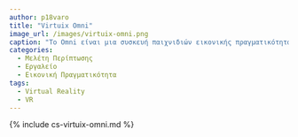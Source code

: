 ```yaml
---
author: p18varo
title: "Virtuix Omni"
image_url: /images/virtuix-omni.png
caption: "Το Omni είναι μια συσκευή παιχνιδιών εικονικής πραγματικότητας που επιτρέπει στους χρήστες να περπατούν και να κινούνται μέσα στο περιβάλλον του παιχνιδιού. Λειτουργεί σε συνδυασμό με το HTC Vive και χρησιμοποιεί αισθητήρες για να παρακολουθεί τις κινήσεις ενός ατόμου και να τις μεταφράζει σε ενέργειες του παιχνιδιού. Ο σχεδιασμός έχει βελτιωθεί με την πάροδο του χρόνου, συμπεριλαμβανομένης της προσθήκης ενός γιλέκου για μεγαλύτερη άνεση και ελευθερία κινήσεων."
categories:
  - Μελέτη Περίπτωσης
  - Εργαλείο
  - Εικονική Πραγματικότητα
tags:
  - Virtual Reality
  - VR
---
```


{% include cs-virtuix-omni.md %}
